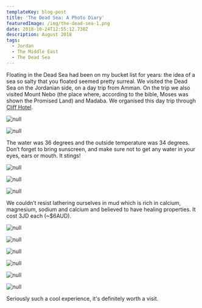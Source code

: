 ```yaml
---
templateKey: blog-post
title: 'The Dead Sea: A Photo Diary'
featuredImage: /img/the-dead-sea-1.png
date: 2018-10-24T12:55:12.738Z
description: August 2018
tags:
  - Jordan
  - The Middle East
  - The Dead Sea
---
```

Floating in the Dead Sea had been on my bucket list for years: the idea of a sea so salty that you floated seemed pretty surreal. We visited the Dead Sea on the Jordanian side, on a day trip from Amman. On the trip we also visited Mount Nebo (the place where, according to the bible, Moses was shown the Promised Land) and Madaba. We organised this day trip through [Cliff Hotel](http://cliff-hotel.amman-hotels-jo.com/en/).

![null](/img/the-dead-sea-2.png)

![null](/img/the-dead-sea-3.png)

The water was 36 degrees and the outside temperature was 34 degrees. Don’t forget to bring sunscreen, and make sure not to get any water in your eyes, ears or mouth. It stings!

![null](/img/the-dead-sea-4.png)

![null](/img/the-dead-sea-5.png)

![null](/img/the-dead-sea-6.png)

We couldn’t resist lathering ourselves in mud which is rich in calcium, magnesium, sodium and calcium and believed to have healing properties. It cost 3JD each (~$6AUD).

![null](/img/the-dead-sea-7.png)

![null](/img/the-dead-sea-8.png)

![null](/img/the-dead-sea-9.png)

![null](/img/the-dead-sea-10.png)

![null](/img/the-dead-sea-11.png)

![null](/img/the-dead-sea-12.png)

Seriously such a cool experience, it's definitely worth a visit.
